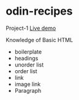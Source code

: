 # odin-recipes
Project-1
[Live demo](https://RaymondxDong.github.io/odin-recipes)


Knowledge of Basic HTML

<ul>
    <li>boilerplate</li>
    <li>headings</li>
    <li>unorder list</li>
    <li>order list</li>
    <li>link</li>
    <li>image link</li>
    <li>Paragraph</li>
</ul>






